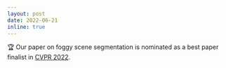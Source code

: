 ```yaml
---
layout: post
date: 2022-06-21
inline: true
---
```


:trophy: Our paper on foggy scene segmentation is nominated as a best paper finalist in [CVPR 2022](https://cvpr2022.thecvf.com).
